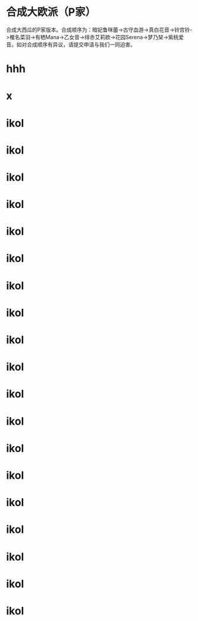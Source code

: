 # 合成大欧派（P家） #

合成大西瓜的P家版本。合成顺序为：暗妃鲁咪蕾->古守血游->真白花音->铃宫铃->椎名菜羽->有栖Mana->乙女音->绯赤艾莉欧->花园Serena->梦乃栞->紫桃爱音。如对合成顺序有异议，请提交申请与我们一同迫害。

# hhh
# x
# ikol
# ikol
# ikol
# ikol
# ikol
# ikol
# ikol
# ikol
# ikol
# ikol
# ikol
# ikol
# ikol
# ikol
# ikol
# ikol
# ikol
# ikol
# ikol
